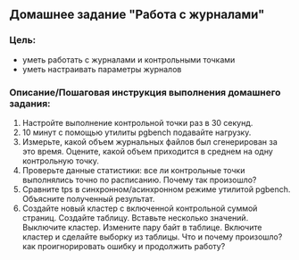 ## Домашнее задание "Работа с журналами"

### Цель:
-   уметь работать с журналами и контрольными точками
-   уметь настраивать параметры журналов

### Описание/Пошаговая инструкция выполнения домашнего задания:

1.  Настройте выполнение контрольной точки раз в 30 секунд.
2.  10 минут c помощью утилиты pgbench подавайте нагрузку.
3.  Измерьте, какой объем журнальных файлов был сгенерирован за это время. Оцените, какой объем приходится в среднем на одну контрольную точку.
4.  Проверьте данные статистики: все ли контрольные точки выполнялись точно по расписанию. Почему так произошло?
5.  Сравните tps в синхронном/асинхронном режиме утилитой pgbench. Объясните полученный результат.
6.  Создайте новый кластер с включенной контрольной суммой страниц. Создайте таблицу. Вставьте несколько значений. Выключите кластер. Измените пару байт в таблице. Включите кластер и сделайте выборку из таблицы. Что и почему произошло? как проигнорировать ошибку и продолжить работу?
<!--stackedit_data:
eyJoaXN0b3J5IjpbLTE3MDE2ODQ1MjZdfQ==
-->